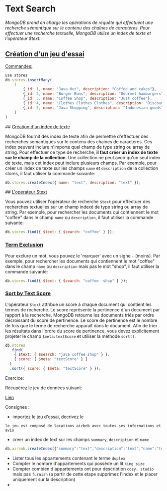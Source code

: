 # Text Search

<i>MongoDB prend en charge les opérations de requête qui effectuent une recherche sémantique sur le contenu des chaînes de caractères. Pour effectuer une recherche textuelle, MongoDB utilise un index de texte et l'opérateur $text.</i>

## <u>Création d'un jeu d'essai</u>

<u>Commandes: </u>

```js
use stores
db.stores.insertMany(
    [
        {_id: 1, name: "Java Hut", description: "Coffee and cakes"},
        {_id: 2, name: "Burger Buns", description: "Gourmet hamburgers"},
        {_id: 3, name: "Coffee Shop", description: "Just coffee"},
        {_id: 4, name: "Clothes Clothes Clothes", description: "Discount clothing"},
        {_id: 5, name: "Java Shopping", description: "Indonesian goods"}
    ]
)
```

## <u>Création d'un index de texte</u>

MongoDB fournit des index de texte afin de permettre d'effectuer des recherches semantiques sur le contenu des chaines de caracteres. Ces index peuvent inclure n'importe quel champ de type string ou array de string.
Pour effectuer ce type de recherche, **il faut créer un index de texte sur le champ de la collection**.
Une collection ne peut avoir qu'un seul index de texte, mais cet index peut inclure plusieurs champs.
Par exemple, pour créer un index de texte sur les champs `name` et `description` de la collection stores, il faut utiliser la commande suivante:

```js
db.stores.createIndex({ name: "text", description: "text" });
```

## <u>L'operateur $text</u>

Vous pouvez utiliser l'opérateur de recherche `$text` pour effectuer des recherches textuelles sur un champ indexé de type string ou array de string. Par exemple, pour rechercher les documents qui contiennent le mot "coffee" dans le champ `name` ou `description`, il faut utiliser la commande suivante:

```js
db.stores.find({ $text: { $search: "coffee" } });
```

### <u> Term Exclusion </u>

Pour exclure un mot, vous pouvez le 'marquer' avec un signe `-` (moins). Par exemple, pour rechercher les documents qui contiennent le mot "coffee" dans le champ `name` ou `description` mais pas le mot "shop", il faut utiliser la commande suivante:

```js
db.stores.find({ $text: { $search: "coffee -shop" } });
```

### <u> Sort by Text Score </u>

L'opérateur `$text` attribue un score à chaque document qui contient les termes de recherche. Le score représente la pertinence d'un document par rapport à la recherche. MongoDB retourne les documents triés par ordre décroissant du score de pertinence. Le score de pertinence est le nombre de fois que le terme de recherche apparaît dans le document. Afin de trier les résultats dans l'ordre du score de pertinence, vous devez explicitement projeter le champ `$meta:textScore` et utiliser la méthode `sort()`.

```js
db.stores
  .find(
    { $text: { $search: "java coffee shop" } },
    { score: { $meta: "textScore" } }
  )
  .sort({ score: { $meta: "textScore" } });
```

Exercice:

Récupérez le jeu de données suivant:

[Lien](https://124492699-files.gitbook.io/~/files/v0/b/gitbook-legacy-files/o/assets%2F-MSOt80X0hisISagHUcn%2F-MT530f32heVh6pbC-yL%2F-MT5GBX4l_aq7_jYugje%2FlistingsAndReviews.rar?alt=media&token=6ff79e5f-b538-4597-a200-4c957618939d&__cf_chl_tk=zgqBwDADaEcFfz7Yn2JzYNJLLhQhF91NHABL61wiLqc-1706690847-0-gaNycGzNECU)

Consignes :

- importez le jeu d'essai, decrivez le
```
le jeu est composé de locations airbnb avec toutes ses informations et avis
```
- creer un index de text sur les champs `summary`, `description` et `name`
```js
db.airbnb.createIndex({"summary":"text","description":"text","name":"text"})
```
- Lister tous les appartements contenant le terme `duplex`
- Compter le nombre d'appartements qui possède un lit `king size`
- Compter combien d'appartements ont pour description `cozy, studio` mais pas `furnish` (a partir de cette etape supprimez l'index et le placer uniquement sur la description)
-
